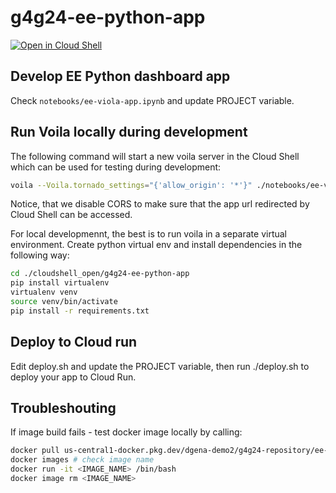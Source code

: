 # g4g24-ee-python-app


[![Open in Cloud Shell](https://gstatic.com/cloudssh/images/open-btn.svg)](https://shell.cloud.google.com/cloudshell/editor?cloudshell_git_repo=https://github.com/gena/g4g24-ee-python-app.git)

## Develop EE Python dashboard app

Check `notebooks/ee-viola-app.ipynb` and update PROJECT variable.

## Run Voila locally during development

The following command will start a new voila server in the Cloud Shell which can be used for testing during development:

```bash
voila --Voila.tornado_settings="{'allow_origin': '*'}" ./notebooks/ee-viola-app.ipynb
```

Notice, that we disable CORS to make sure that the app url redirected by Cloud Shell can be accessed.

For local developmennt, the best is to run voila in a separate virtual environment. Create python virtual env and install dependencies in the following way:

```bash
cd ./cloudshell_open/g4g24-ee-python-app
pip install virtualenv
virtualenv venv
source venv/bin/activate
pip install -r requirements.txt 
```

## Deploy to Cloud run

Edit deploy.sh and update the PROJECT variable, then run ./deploy.sh to deploy your app to Cloud Run.

## Troubleshouting 

If image build fails - test docker image locally by calling:

```bash
docker pull us-central1-docker.pkg.dev/dgena-demo2/g4g24-repository/ee-python-app:latest
docker images # check image name
docker run -it <IMAGE_NAME> /bin/bash
docker image rm <IMAGE_NAME>
```